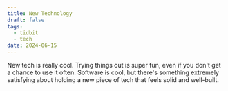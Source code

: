 ```yaml
---
title: New Technology
draft: false
tags:
  - tidbit
  - tech
date: 2024-06-15
---
```

 
New tech is really cool. Trying things out is super fun, even if you don't get a chance to use it often. Software is cool, but there's something extremely satisfying about holding a new piece of tech that feels solid and well-built. 
